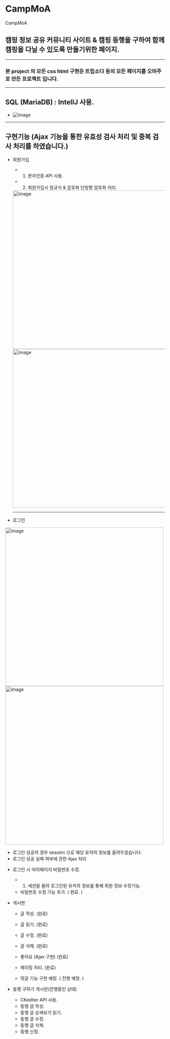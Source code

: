 # CampMoA
CampMoA


## 캠핑 정보 공유 커뮤니티 사이트 & 캠핑 동행을 구하여 함께 캠핑을 다닐 수 있도록 만들기위한 페이지.

---
### 본 project 의 모든 css html 구현은 트립소다 등의 모든 페이지를 오마주로 만든 프로젝트 입니다.
---

## SQL (MariaDB) : IntellJ 사용.
- ![image](https://user-images.githubusercontent.com/109578385/212598962-bb35e078-a93d-4acb-9550-70a68407290a.png)

---

## 구현기능 (Ajax 기능을 통한 유효성 검사 처리 및 중복 검사 처리를 하였습니다.)
* 회원가입
  - 1. 문자인증 API 사용.
  - 2. 회원가입시 정규식 & 암호화 단방향 암호화 처리.
  <img width="500" alt="image" src="https://user-images.githubusercontent.com/109578385/212598647-83572376-e114-4509-a4d9-9a045a643ef2.png">
  <img width="500" alt="image" src="https://user-images.githubusercontent.com/109578385/212599093-dcd10a69-7435-4e35-b6ba-4bac1c79c049.png">
  
  ---
  
* 로그인

<img width="500" alt="image" src="https://user-images.githubusercontent.com/109578385/212782817-61d37c9c-e247-4d34-9305-ecb4cd39a243.png">
<img width="500" alt="image" src="https://user-images.githubusercontent.com/109578385/212785961-415b5e0b-3813-498a-8c74-221eea50960f.png">

  - 로그인 성공의 경우 session 으로 해당 유저의 정보를 올려두었습니다.
  - 로그인 성공 실패 여부에 관한 Ajax 처리

* 로그인 시 마이페이지 비밀번호 수정.
  - 1. 세션을 올려 로그인된 유저의 정보를 통해 회원 정보 수정기능.
  - 비밀번호 수정 기능 추가.  ( 완료. )


* 게시판
  - 글 작성.     (완료)
  - 글 읽기.     (완료)
  - 글 수정.     (완료)
  - 글 삭제.     (완료)
  - 좋아요       (Ajax 구현)   (완료)
  - 페이징 처리.   (완료)


  - 댓글 기능 구현 예정.  ( 진행 예정. )


* 동행 구하기 게시판(진행중인 상태)
  - CKediter API 사용.
  - 동행 글 작성.
  - 동행 글 상세보기 읽기.
  - 동행 글 수정.
  - 동행 글 삭제.
  - 동행 신청.

